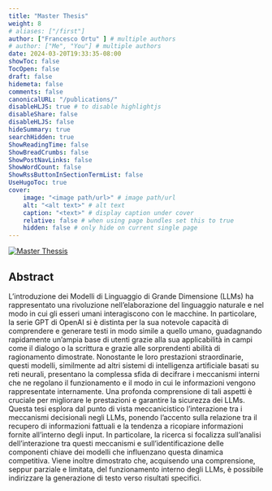 ```yaml
---
title: "Master Thesis"
weight: 8
# aliases: ["/first"]
author: ["Francesco Ortu" ] # multiple authors
# author: ["Me", "You"] # multiple authors
date: 2024-03-20T19:33:35-08:00
showToc: false
TocOpen: false
draft: false
hidemeta: false
comments: false
canonicalURL: "/publications/"
disableHLJS: true # to disable highlightjs
disableShare: false
disableHLJS: false
hideSummary: true
searchHidden: true
ShowReadingTime: false
ShowBreadCrumbs: false
ShowPostNavLinks: false
ShowWordCount: false
ShowRssButtonInSectionTermList: false
UseHugoToc: true
cover:
    image: "<image path/url>" # image path/url
    alt: "<alt text>" # alt text
    caption: "<text>" # display caption under cover
    relative: false # when using page bundles set this to true
    hidden: false # only hide on current single page
---
```


[![Master Thessis](https://img.shields.io/badge/Download%20Here-8A2BE2)](https://drive.google.com/file/d/1bWY1Tl5pvMpzm2TDEQ453HJCI5C9fH0U/view?usp=sharing)
## Abstract
L’introduzione dei Modelli di Linguaggio di Grande Dimensione (LLMs) ha rappresentato una rivoluzione nell’elaborazione del linguaggio naturale e nel modo in cui gli esseri umani interagiscono con le macchine. In particolare, la serie GPT di OpenAI si è distinta per la sua notevole capacità di comprendere e generare testi in modo simile a quello umano, guadagnando rapidamente un’ampia base di utenti grazie alla sua applicabilità in campi come il dialogo o la scrittura e grazie alle sorprendenti abilità di ragionamento dimostrate. Nonostante le loro prestazioni straordinarie, questi modelli, similmente ad altri sistemi di intelligenza artificiale basati su reti neurali, presentano la complessa sfida di decifrare i meccanismi interni che ne regolano il funzionamento e il modo in cui le informazioni vengono rappresentate internamente. Una profonda comprensione di tali aspetti è cruciale per migliorare le prestazioni e garantire la sicurezza dei LLMs. Questa tesi esplora dal punto di vista meccanicistico l’interazione tra i meccanismi decisionali negli LLMs, ponendo l’accento sulla relazione tra
il recupero di informazioni fattuali e la tendenza a ricopiare informazioni fornite all’interno degli input. In particolare, la ricerca si focalizza sull’analisi dell’interazione tra questi meccanismi e sull’identificazione delle componenti chiave dei modelli che influenzano questa dinamica competitiva. Viene inoltre dimostrato che, acquisendo una comprensione, seppur parziale e limitata, del funzionamento interno degli LLMs, è possibile indirizzare la generazione di testo verso risultati specifici.


